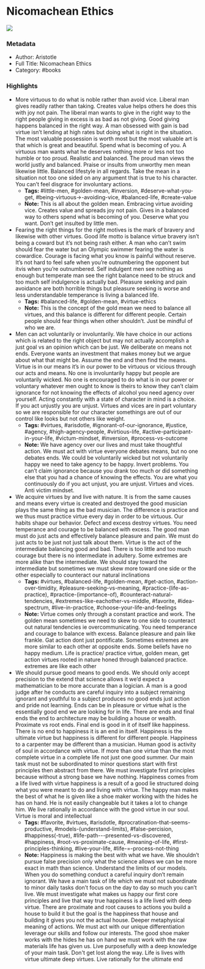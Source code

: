 # Nicomachean Ethics

![](https://readwise-assets.s3.amazonaws.com/static/images/default-book-icon-5.25188386e520.png)

### Metadata

- Author: Aristotle
- Full Title: Nicomachean Ethics
- Category: #books

### Highlights

- More virtuous to do what is noble rather than avoid vice. Liberal man gives readily rather than taking. Creates value helps others he does this with joy not pain. The liberal man wants to give in the right way to the right people giving in excess is as bad as not giving. Good giving happens balanced in the right way. A man obsessed with gain is bad virtue isn’t lending at high rates but doing what is right in the situation. The most valuable possession is worth most but the most valuable art is that which is great and beautiful. Spend what is becoming of you. A virtuous man wants what he deserves nothing more or less not too humble or too proud. Realistic and balanced. The proud man views the world justly and balanced. Praise or insults from unworthy men mean likewise little. Balanced lifestyle in all regards. Take the mean in a situation not too one sided on any argument that is true to his character. You can’t feel disgrace for involuntary actions.
    - **Tags:** #little-men, #golden-mean, #inversion, #deserve-what-you-get, #being-virtuous->-avoiding-vice, #balanced-life, #create-value
    - **Note:** This is all about the golden mean. Embracing virtue avoiding vice. Creates value and spreads joy not pain. Gives in a balanced way to others spend what is becoming of you. Deserve what you want. Don’t get insulted by little men.
- Fearing the right things for the right motives is the mark of bravery and likewise with other virtues. Good life motto is balance virtue bravery isn’t being a coward but it’s not being rash either. A man who can’t swim should fear the water but an Olympic swimmer fearing the water is cowardice. Courage is facing what you know is painful without reserve. It’s not hard to feel safe when you’re outnumbering the opponent but itvis when you’re outnumbered. Self indulgent men see nothing as enough but temperate man see the right balance need to be struck and too much self indulgence is actually bad. Pleasure seeking and pain avoidance are both horrible things but pleasure seeking is worse and less understandable temperance is living a balanced life.
    - **Tags:** #balanced-life, #golden-mean, #virtue-ethics
    - **Note:** This is the concept of the gold mean we need to balance all virtues, and this balance is different for different people. Certain people should fear things when other shouldn’t. Just be mindful of who we are.
- Men can act voluntarily or involuntarily. We have choice in our actions which is related to the right object but may not actually accomplish a just goal vs an opinion which can be just. We deliberate on means not ends. Everyone wants an investment that makes money but we argue about what that might be. Assume the end and then find the means. Virtue is in our means it’s in our power to be virtuous or vicious through our acts and means. No one is involuntarily happy but people are voluntarily wicked. No one is encouraged to do what is in our power or voluntary whatever men ought to know is theirs to know they can’t claim ignorance for not knowing the effects of alcohol you need agency over yourself. Acting constantly with a state of character in mind is a choice. If you act unjustly you are unjust. Virtues and vices are in part voluntary so we are responsible for our character somethings are out of our control like looks but not others like weight.
    - **Tags:** #virtues, #arisdotle, #ignorant-of-our-ignorance, #justice, #agency, #high-agency-people, #virtious-life, #active-participant-in-your-life, #victum-mindset, #inversion, #process-vs-outcome
    - **Note:** We have agency over our lives and must take thoughtful action. We must act with virtue everyone debates means, but no one debates ends. We could be voluntarily wicked but not voluntarily happy we need to take agency to be happy. Invert problems. You can’t claim ignorance because you drank too much or did something else that you had a chance of knowing the effects. You are what you continuously do if you act unjust, you are unjust. Virtues and vices. Anti victim mindset.
- We acquire virtues by and live with nature. It is from the same causes and means every virtue is created and destroyed the good musician plays the same thing as the bad musician. The difference is practice and we thus must practice virtue every day in order to be virtuous. Our habits shape our behavior. Defect and excess destroy virtues. You need temperance and courage to be balanced with excess. The good man must do just acts and effectively balance pleasure and pain. We must do just acts to be just not just talk about them. Virtue is the act of the intermediate balancing good and bad. There is too little and too much courage but there is no intermediate in adultery. Some extremes are more alike than the intermediate. We should stay toward the intermediate but sometimes we must skew more toward one side or the other especially to counteract our natural inclinations
    - **Tags:** #virtues, #balanced-life, #golden-mean, #get-action, #action-over-timidity, #pleasure-seeking-vs-meaning, #practice-(life-as-practice), #practice-(importance-of), #counteract-natural-tendencies, #extremes-like-eachother-vs-middle, #favorite, #idea-spectrum, #live-in-practice, #choose-your-life-and-feelings
    - **Note:** Virtue comes only through a constant practice and work. The golden mean sometimes we need to skew to one side to counteract out natural tendencies ie overcommunicating. You need temperance and courage to balance with excess. Balance pleasure and pain like frankle. Gat action dont just pontificate. Sometimes extremes are more similar to each other at opposite ends. Some beliefs have no happy medium.
      Life is practice/ practice virtue, golden mean, get action virtues rooted in nature honed through balanced practice. extremes are like each other
- We should pursue good means to good ends. We should only accept precision to the extend that science allows it we’d expect a mathematician to be more accurate than a logician. A man is a good judge after he conducts are careful inquiry into a subject remaining ignorant and youthful to a subject produces no good ends just action and pride not learning. Ends can be in pleasure or virtue what is the essentially good end we are looking for in life. There are ends and final ends the end to architecture may be building a house or wealth. Proximate vs root ends. Final end is good in it of itself like happiness. There is no end to happiness it is an end in itself. Happiness is the ultimate virtue but happiness is different for different people. Happiness to a carpenter may be different than a musician. Human good is activity of soul in accordance with virtue. If more than one virtue than the most complete virtue in a complete life not just one good summer. Our main task must not be subordinated to minor questions start with first principles then abstract from there. We must investigate first principles because without a strong base we have nothing. Happiness comes from a life lived with virtue happiness is a result of a good lie structured doing what you were meant to do and living with virtue. The happy man makes the best of what he is given like a shoe maker working with the hides he has on hand. He is not easily changeable but it takes a lot to change him. We live rationally in accordance with the good virtue in our soul. Virtue is moral and intellectual
    - **Tags:** #favorite, #virtues, #arisdotle, #procratination-that-seems-productive, #models-(understand-limits), #false-percision, #happiness(-true), #life-path---presented-vs-discovered, #happiness, #root-vs-proximate-cause, #meaning-of-life, #first-principles-thinking, #live-your-life, #life-=-process-not-thing
    - **Note:** Happiness is making the best with what we have. We shouldn’t pursue false precision only what the science allows we can be more exact in math than science. Understand the limits of our models.
      When you do something conduct a careful inquiry don’t remain ignorant.
      We have a main task of life which we must not subordinate to minor daily tasks don’t focus on the day to day so much you can’t live. We must investigate what makes us happy our first core principles and live that way true happiness is a life lived with deep virtue.
      There are proximate and root causes to actions you build a house to build it but the goal is the happiness that house and building it gives you not the actual house. Deeper metaphysical meaning of actions.
      We must act with our unique differentiation leverage our skills and follow our interests. The good shoe maker works with the hides he has on hand we must work with the raw materials life has given us.
      Live purposefully with a deep knowledge of your main task. Don't get lost along the way. Life is lives with virtue ultimate deep virtues. Live rationally for the ultimate end
